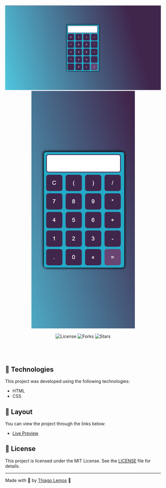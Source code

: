 <p align="center">
  <img alt="Calculadora" src=".github/desktop.png">
  <img alt="Calculadora" src=".github/mobile.png">
</p>

<p align="center">
  <img  src="https://img.shields.io/static/v1?label=license&message=MIT&color=131313&labelColor=323A46" alt="License">
  
  <img src="https://img.shields.io/github/forks/thiagolemosdev/calculadora?label=forks&message=MIT&color=131313&labelColor=323A46" alt="Forks">

  <img src="https://img.shields.io/github/stars/birobirobiro/calculadora?label=stars&message=MIT&color=131313&labelColor=323A46" alt="Stars">
</p>

<h1 align="center">
<!--     <img alt="my-onix" title="my-onix-web" src=".github/preview.gif" /> -->
</h1>

<br>

## 🧪 Technologies

This project was developed using the following technologies:

- HTML
- CSS

<!-- ## 🚀 Getting started

Clone the project and access the folder.

```bash
git clone https://github.com/birobirobiro/my-onix-web.git
cd my-onix-web
```

Run this command to install the dependencies.

```bash
yarn install
yarn dev
``` -->

## 🔖 Layout

You can view the project through the links below:

- [Live Preview](https://calculadora.thiagolemos.tech/)

<!-- - [Figma](https://www.figma.com/file/lbP6LDjR1s9g6NbnYnwNdY/myOnix/duplicate) -->

<!-- Remembering that you need to have a [Figma](http://figma.com/) account to access it. -->

## 📝 License

This project is licensed under the MIT License. See the [LICENSE](LICENSE) file for details.

---

Made with 💙 by [Thiago Lemos](https://www.thiagolemos.tech) 👋

